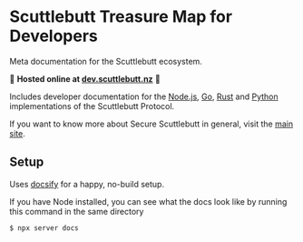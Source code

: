 # Scuttlebutt Treasure Map for Developers

Meta documentation for the Scuttlebutt ecosystem.

:book: **Hosted online at [dev.scuttlebutt.nz](https://dev.scuttlebutt.nz)** :book:

Includes developer documentation for the [Node.js](https://dev.scuttlebutt.nz/#/javascript/), [Go](https://dev.scuttlebutt.nz/#/golang/), [Rust](https://dev.scuttlebutt.nz/#/rust/) and [Python](https://dev.scuttlebutt.nz/#/python/) implementations of the Scuttlebutt Protocol.

If you want to know more about Secure Scuttlebutt in general, visit the [main site](https://ssb.nz).

## Setup

Uses [docsify](https://docsify.js.org) for a happy, no-build setup.

If you have Node installed, you can see what the docs look like by running this command in the same directory

```bash
$ npx server docs
```
